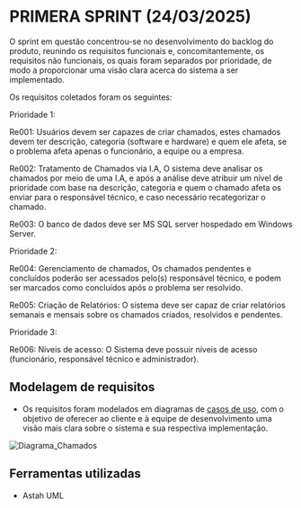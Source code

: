 # PRIMERA SPRINT (24/03/2025)

O sprint em questão concentrou-se no desenvolvimento do backlog do produto, reunindo os requisitos funcionais e, concomitantemente, os requisitos não funcionais, os quais foram separados por prioridade, de modo a proporcionar uma visão clara acerca do sistema a ser implementado. 

Os requisitos coletados foram os seguintes:

Prioridade 1:

Re001: Usuários devem ser capazes de criar chamados, estes chamados devem ter descrição, categoria (software e hardware) e quem ele afeta, se o problema afeta apenas o funcionário, a equipe ou a empresa.

Re002: Tratamento de Chamados via I.A, O sistema deve analisar os chamados por meio de uma I.A, e após a análise deve atribuir um nível de prioridade com base na descrição, categoria e quem o chamado afeta os enviar para o responsável técnico, e caso necessário recategorizar o chamado.

Re003: O banco de dados deve ser MS SQL server hospedado em Windows Server.

Prioridade 2:

Re004: Gerenciamento de chamados, Os chamados pendentes e concluídos poderão ser acessados pelo(s) responsável técnico, e podem ser marcados como concluídos após o problema ser resolvido.

Re005: Criação de Relatórios: O sistema deve ser capaz de criar relatórios semanais e mensais sobre os chamados criados, resolvidos e pendentes.

Prioridade 3:

Re006: Níveis de acesso: O Sistema deve possuir níveis de acesso (funcionário, responsável técnico e administrador).

## Modelagem de requisitos
* Os requisitos foram modelados em diagramas de [casos de uso](https://github.com/ChristianFernandesLemos/Suporte-T-cnico/blob/main/Backlog/Diagramas/Chamados.asta), com o objetivo de oferecer ao cliente e à equipe de desenvolvimento uma visão mais clara sobre o sistema e sua respectiva implementação.

 ![Diagrama_Chamados](https://github.com/user-attachments/assets/e10f663d-c166-44cb-bff9-198d62879e47)
 

## Ferramentas utilizadas 
* Astah UML
